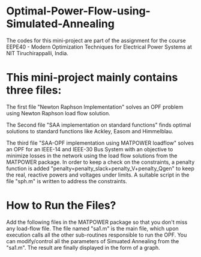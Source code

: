 # Optimal-Power-Flow-using-Simulated-Annealing

The codes for this mini-project are part of the assignment for the course EEPE40 - Modern Optimization Techniques for Electrical Power Systems at NIT Tiruchirappalli, India.

# This mini-project mainly contains three files:   
The first file "Newton Raphson Implementation" solves an OPF problem using Newton Raphson load flow solution.  

The Second file "SAA implementation on standard functions" finds optimal solutions to standard functions like Ackley, Easom and Himmelblau.  

The third file "SAA-OPF implementation using MATPOWER loadflow" solves an OPF for an IEEE-14 and IEEE-30 Bus System with an objective to minimize losses in the network using the load flow solutions from the MATPOWER package. In order to keep a check on the constraints, a penalty function is added "penalty=penalty_slack+penalty_V+penalty_Qgen" to keep the real, reactive powers and voltages under limits. A suitable script in the file "sph.m" is written to address the constraints.


# How to Run the Files?
Add the following files in the MATPOWER package so that you don't miss any load-flow file. The file named "sa1.m" is the main file, which upon execution calls all the other sub-routines responsible to run the OPF. You can modify/control all the parameters of Simuated Annealing from the "sa1.m". The result are finally displayed in the form of a graph. 
